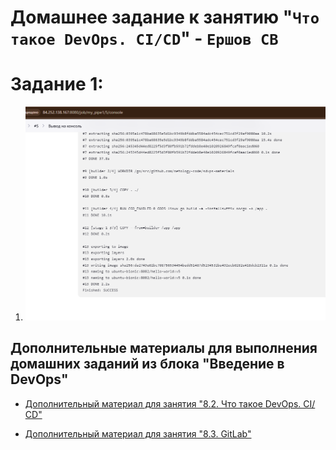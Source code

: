 # Домашнее задание к занятию "`Что такое DevOps. СI/СD`" - `Ершов СВ`

# Задание 1:
1. ![Скриншот 1](https://github.com/CTAJIUH58/8-02/blob/main/Task_1-1.png)


## Дополнительные материалы для выполнения домашних заданий из блока "Введение в DevOps"


- [Дополнительный материал для занятия "8.2. Что такое DevOps. СI/СD"](CICD/8.2-hw.md)

- [Дополнительный материал для занятия "8.3. GitLab"](https://github.com/netology-code/sdvps-materials/tree/main/gitlab)
